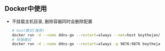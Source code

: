 ## Docker中使用

- 不挂载主机目录, 删除容器同时会删除配置

  ```bash
  # host模式(推荐)
  docker run -d --name ddns-go --restart=always --net=host boythejan/ddns-go
  # 桥接模式
  docker run -d --name ddns-go --restart=always -p 9876:9876 boythejan/ddns-go
  ```
